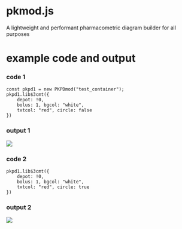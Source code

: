 # pkmod.js
A lightweight and performant pharmacometric diagram builder for all purposes


# example code and output

### code 1

```
const pkpd1 = new PKPDmod("test_container");
pkpd1.lib$3cmt({
    depot: !0,
    bolus: 1, bgcol: "white",
    txtcol: "red", circle: false
})

```

### output 1

![](https://pharmacometric.com/assets/3cmt.png)

### code 2

```
pkpd1.lib$3cmt({
    depot: !0,
    bolus: 1, bgcol: "white",
    txtcol: "red", circle: true
})

```

### output 2

![](https://pharmacometric.com/assets/3cmt_r.png)